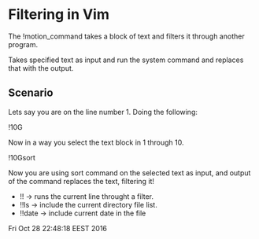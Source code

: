 # Filtering in Vim
The !motion_command takes a block of text and filters it through another program.

Takes specified text as input and run the system command and replaces that with the output.

## Scenario
Lets say you are on the line number 1. Doing the following:

!10G

Now in a way you select the text block in 1 through 10.

!10Gsort

Now you are using sort command on the selected text as input,
and output of the command replaces the text, filtering it!

- !!     -> runs the current line throught a filter.
- !!ls   -> include the current directory file list.
- !!date -> include current date in the file

Fri Oct 28 22:48:18 EEST 2016
